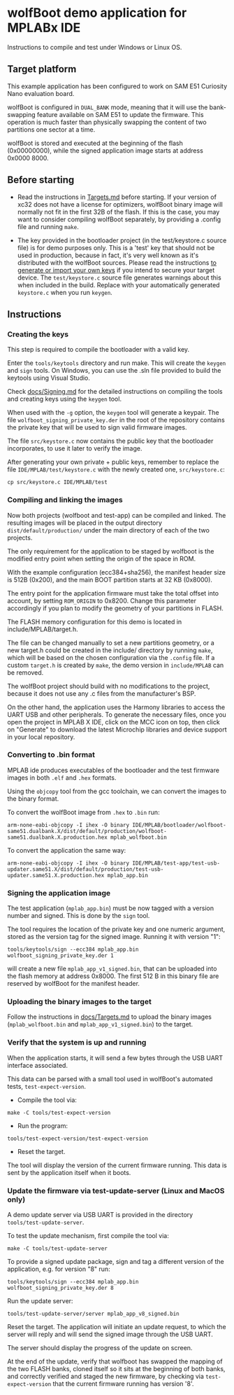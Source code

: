 ﻿# wolfBoot demo application for MPLABx IDE

Instructions to compile and test under Windows or Linux OS.


## Target platform

This example application has been configured to work on SAM E51 Curiosity Nano
evaluation board.

wolfBoot is configured in `DUAL_BANK` mode, meaning that it will use the
bank-swapping feature available on SAM E51 to update the firmware. This operation
is much faster than physically swapping the content of two partitions one sector
at a time.


wolfBoot is stored and executed at the beginning of the flash (0x00000000), while the signed
application image starts at address 0x0000 8000.


## Before starting

- Read the instructions in [Targets.md](/docs/Targets.md) before starting. If your
version of xc32 does not have a license for optimizers, wolfBoot binary image
will normally not fit in the first 32B of the flash. If this is the case, you may
want to consider compiling wolfBoot separately, by providing a .config file and
running `make`.

- The key provided in the bootloader project (in the test/keystore.c source file)
is for demo purposes only. This is a 'test' key that should not be used in
production, because in fact, it's very well known as it's distributed with the
wolfBoot sources. Please read the instructions [to generate or import your own
keys](/docs/Signing.md) if you intend to secure your target device. The
`test/keystore.c` source file generates warnings about this when included in the
build. Replace with your automatically generated `keystore.c` when you run `keygen`.


## Instructions

### Creating the keys

This step is required to compile the bootloader with a valid key.

Enter the `tools/keytools` directory and run make. This will create the `keygen` and `sign` tools.
On Windows, you can use the .sln file provided to build the keytools using Visual Studio.

Check [docs/Signing.md](/docs/Signing.md) for the detailed instructions on compiling the tools and
creating keys using the `keygen` tool.

When used with the `-g` option, the `keygen` tool will generate a keypair. The
file `wolfboot_signing_private_key.der` in the root of the repository contains
the private key that will be used to sign valid firmware images.

The file `src/keystore.c` now contains the public key that the bootloader
incorporates, to use it later to verify the image.

After generating your own private + public keys, remember to replace the file
`IDE/MPLAB/test/keystore.c` with the newly created one, `src/keystore.c`:


```
cp src/keystore.c IDE/MPLAB/test
```


### Compiling and linking the images

Now both projects (wolfboot and test-app) can be compiled and linked.
The resulting images will be placed in the output directory `dist/default/production/`
under the main directory of each of the two projects.

The only requirement for the application to be staged by wolfboot is the modified
entry point when setting the origin of the space in ROM.

With the example configuration (ecc384+sha256), the manifest header size is 512B
(0x200), and the main BOOT partition starts at 32 KB (0x8000).

The entry point for the application firmware must take the total offset into
account, by setting `ROM_ORIGIN` to 0x8200. Change this parameter accordingly if
you plan to modify the geometry of your partitions in FLASH.

The FLASH memory configuration for this demo is located in include/MPLAB/target.h.

The file can be changed manually to set a new partitions geometry, or a new target.h
could be created in the include/ directory by running `make`, which will be based
on the chosen configuration via the `.config` file. If a custom `target.h` is created
by `make`, the demo version in `include/MPLAB` can be removed.

The wolfBoot project should build with no modifications to the project, because it
does not use any .c files from the manufacturer's BSP.

On the other hand, the application uses the Harmony libraries to access the UART
USB and other peripherals. To generate the necessary files, once you open the
project in MPLAB X IDE, click on the MCC icon on top, then click on "Generate" to
download the latest Microchip libraries and device support in your local repository.


### Converting to .bin format

MPLAB ide produces executables of the bootloader and the test firmware images in
both `.elf` and `.hex` formats.

Using the `objcopy` tool from the gcc toolchain, we can convert the images to the
binary format.

To convert the wolfBoot image from `.hex` to `.bin` run:


```
arm-none-eabi-objcopy -I ihex -O binary IDE/MPLAB/bootloader/wolfboot-same51.dualbank.X/dist/default/production/wolfboot-same51.dualbank.X.production.hex mplab_wolfboot.bin

```

To convert the application the same way:

```
arm-none-eabi-objcopy -I ihex -O binary IDE/MPLAB/test-app/test-usb-updater.same51.X/dist/default/production/test-usb-updater.same51.X.production.hex mplab_app.bin
```


### Signing the application image

The test application (`mplab_app.bin`) must be now tagged with a version number
and signed. This is done by the `sign` tool.

The tool requires the location of the private key and one numeric argument, stored
as the version tag for the signed image. Running it with version "1":

```
tools/keytools/sign --ecc384 mplab_app.bin wolfboot_signing_private_key.der 1
```

will create a new file `mplab_app_v1_signed.bin`, that can be uploaded into the
flash memory at address 0x8000. The first 512 B in this binary file are
reserved by wolfBoot for the manifest header.


### Uploading the binary images to the target

Follow the instructions in [docs/Targets.md](/docs/Targets.md) to upload the binary
images (`mplab_wolfboot.bin` and `mplab_app_v1_signed.bin`) to the target.

### Verify that the system is up and running

When the application starts, it will send a few bytes through the USB UART
interface associated.

This data can be parsed with a small tool used in wolfBoot's automated tests,
`test-expect-version`.

- Compile the tool via:

```
make -C tools/test-expect-version
```

- Run the program:

```
tools/test-expect-version/test-expect-version
```

- Reset the target.

The tool will display the version of the current firmware running.
This data is sent by the application itself when it boots.

### Update the firmware via test-update-server (Linux and MacOS only)

A demo update server via USB UART is provided in the directory
`tools/test-update-server`.

To test the update mechanism, first compile the tool via:

```
make -C tools/test-update-server
```

To provide a signed update package, sign and tag a different version of the
application, e.g. for version "8" run:


```
tools/keytools/sign --ecc384 mplab_app.bin wolfboot_signing_private_key.der 8
```

Run the update server:

```
tools/test-update-server/server mplab_app_v8_signed.bin
```

Reset the target. The application will initiate an update request, to which
the server will reply and will send the signed image through the USB UART.

The server should display the progress of the update on screen.

At the end of the update, verify that wolfboot has swapped the mapping of the
two FLASH banks, cloned itself so it sits at the beginning of both banks, and
correctly verified and staged the new firmware, by checking via
`test-expect-version` that the current firmware running has version '8'.



